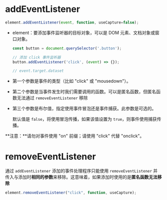 # addEventListener

```javascript
element.addEventListener(event, function, useCapture=false);
```

- element：要添加事件监听器的目标对象，可以是 DOM 元素、文档对象或窗口对象。

  ```javascript
  const button = document.querySelector('.button');
  
  // 添加 click 事件监听器
  button.addEventListener('click', (event) => {});
  
  // event.target.dataset
  ```

- 第一个参数是事件的类型（比如 "click" 或 "mousedown"）。

- 第二个参数是当事件发生时我们需要调用的函数。可以是匿名函数，但匿名函数无法通过 `removeEventListener` 移除

- 第三个参数是布尔值，指定使用事件冒泡还是事件捕获。此参数是可选的。

  默认值是 `false`，将使用冒泡传播，如果该值设置为 `true`，则事件使用捕获传播。

**注意：**请勿对事件使用 "on" 前缀；请使用 "click" 代替 "onclick"。



# removeEventListener

通过 `addEventListener` 添加的事件处理程序只能使用 `removeEventListener` 并传入与添加时**相同的参数**来移除。这意味着，如果添加时使用的是**匿名函数无法移除**

```javascript
element.removeEventListener("click", function, useCapture);
```